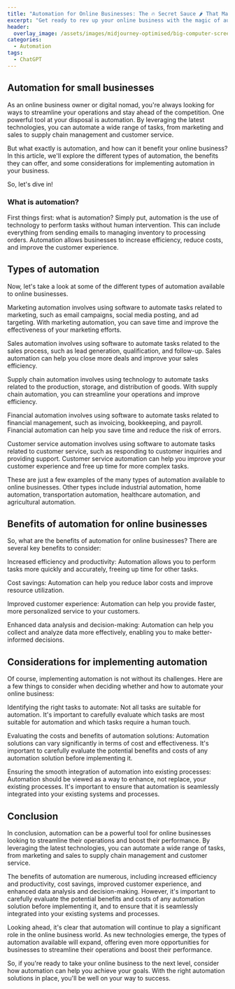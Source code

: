 ```yaml
---
title: "Automation for Online Businesses: The 🔥 Secret Sauce 🌶️ That Makes Your Business Sizzle 💥"
excerpt: "Get ready to rev up your online business with the magic of automation! From marketing and sales to supply chain management and customer service, this article covers all the different ways you can use automation to streamline your operations and take your business to the next level. We'll also delve into the many benefits of automation and give you some tips on how to get started. So why wait? Start automating your way to success today! 💪 🚀"
header:
  overlay_image: /assets/images/midjourney-optimised/big-computer-screen-financial-dashoard-optimised.jpg
categories: 
  - Automation
tags:
  - ChatGPT
---
```


## Automation for small businesses

As an online business owner or digital nomad, you're always looking for ways to streamline your operations and stay ahead of the competition. One powerful tool at your disposal is automation. By leveraging the latest technologies, you can automate a wide range of tasks, from marketing and sales to supply chain management and customer service.

But what exactly is automation, and how can it benefit your online business? In this article, we'll explore the different types of automation, the benefits they can offer, and some considerations for implementing automation in your business.

So, let's dive in!

### What is automation?

First things first: what is automation? Simply put, automation is the use of technology to perform tasks without human intervention. This can include everything from sending emails to managing inventory to processing orders. Automation allows businesses to increase efficiency, reduce costs, and improve the customer experience.

## Types of automation

Now, let's take a look at some of the different types of automation available to online businesses.

Marketing automation involves using software to automate tasks related to marketing, such as email campaigns, social media posting, and ad targeting. With marketing automation, you can save time and improve the effectiveness of your marketing efforts.

Sales automation involves using software to automate tasks related to the sales process, such as lead generation, qualification, and follow-up. Sales automation can help you close more deals and improve your sales efficiency.

Supply chain automation involves using technology to automate tasks related to the production, storage, and distribution of goods. With supply chain automation, you can streamline your operations and improve efficiency.

Financial automation involves using software to automate tasks related to financial management, such as invoicing, bookkeeping, and payroll. Financial automation can help you save time and reduce the risk of errors.

Customer service automation involves using software to automate tasks related to customer service, such as responding to customer inquiries and providing support. Customer service automation can help you improve your customer experience and free up time for more complex tasks.

These are just a few examples of the many types of automation available to online businesses. Other types include industrial automation, home automation, transportation automation, healthcare automation, and agricultural automation.

## Benefits of automation for online businesses

So, what are the benefits of automation for online businesses? There are several key benefits to consider:

Increased efficiency and productivity: Automation allows you to perform tasks more quickly and accurately, freeing up time for other tasks.

Cost savings: Automation can help you reduce labor costs and improve resource utilization.

Improved customer experience: Automation can help you provide faster, more personalized service to your customers.

Enhanced data analysis and decision-making: Automation can help you collect and analyze data more effectively, enabling you to make better-informed decisions.

## Considerations for implementing automation

Of course, implementing automation is not without its challenges. Here are a few things to consider when deciding whether and how to automate your online business:

Identifying the right tasks to automate: Not all tasks are suitable for automation. It's important to carefully evaluate which tasks are most suitable for automation and which tasks require a human touch.

Evaluating the costs and benefits of automation solutions: Automation solutions can vary significantly in terms of cost and effectiveness. It's important to carefully evaluate the potential benefits and costs of any automation solution before implementing it.

Ensuring the smooth integration of automation into existing processes: Automation should be viewed as a way to enhance, not replace, your existing processes. It's important to ensure that automation is seamlessly integrated into your existing systems and processes.

## Conclusion

In conclusion, automation can be a powerful tool for online businesses looking to streamline their operations and boost their performance. By leveraging the latest technologies, you can automate a wide range of tasks, from marketing and sales to supply chain management and customer service.

The benefits of automation are numerous, including increased efficiency and productivity, cost savings, improved customer experience, and enhanced data analysis and decision-making. However, it's important to carefully evaluate the potential benefits and costs of any automation solution before implementing it, and to ensure that it is seamlessly integrated into your existing systems and processes.

Looking ahead, it's clear that automation will continue to play a significant role in the online business world. As new technologies emerge, the types of automation available will expand, offering even more opportunities for businesses to streamline their operations and boost their performance.

So, if you're ready to take your online business to the next level, consider how automation can help you achieve your goals. With the right automation solutions in place, you'll be well on your way to success.